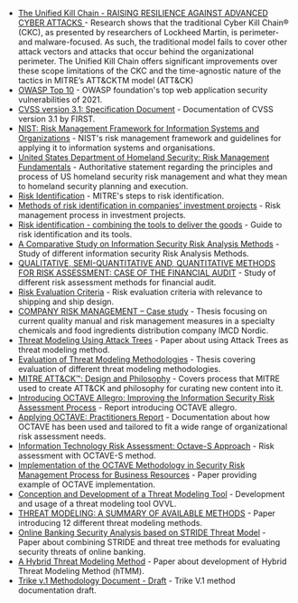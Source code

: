 * [The Unified Kill Chain - RAISING RESILIENCE AGAINST ADVANCED CYBER ATTACKS
 ](https://www.unifiedkillchain.com/assets/The-Unified-Kill-Chain.pdf) - Research shows that the traditional Cyber Kill Chain® (CKC), as presented by researchers of Lockheed Martin, is perimeter- and malware-focused. As such, the traditional model fails to cover other attack vectors and attacks that occur behind the organizational perimeter. The Unified Kill Chain offers significant improvements over these scope limitations of the CKC and the time-agnostic nature of the tactics in MITRE’s ATT&CKTM model (ATT&CK)
* [OWASP Top 10](https://owasp.org/Top10/) - OWASP foundation's top web application security vulnerabilities of 2021.
* [CVSS version 3.1: Specification Document](https://www.first.org/cvss/specification-document) - Documentation of CVSS version 3.1 by FIRST.
* [NIST: Risk Management Framework for Information Systems and Organizations](https://nvlpubs.nist.gov/nistpubs/SpecialPublications/NIST.SP.800-37r2.pdf) - NIST's risk management framework and guidelines for applying it to information systems and organisations.
* [United States Department of Homeland Security: Risk Management Fundamentals](https://www.dhs.gov/xlibrary/assets/rma-risk-management-fundamentals.pdf) -  Authoritative statement regarding the principles and process of US homeland security risk management and what they mean to homeland security planning and execution.
* [Risk Identification](https://www.mitre.org/publications/systems-engineering-guide/acquisition-systems-engineering/risk-management/risk-identification) - MITRE's steps to risk identification.
* [Methods of risk identification in companies' investment projects](https://www.researchgate.net/publication/264789624_Methods_of_risk_identification_in_companies%27_investment_projects) - Risk management process in investment projects.
* [Risk identification - combining the tools to deliver the goods](https://www.pmi.org/learning/library/risk-identification-life-cycle-tools-7784) - Guide to risk identification and its tools.
* [A Comparative Study on Information Security Risk Analysis Methods](http://www.jcomputers.us/vol12/jcp1201-06.pdf) - Study of different information security Risk Analysis Methods.
* [QUALITATIVE, SEMI-QUANTITATIVE AND, QUANTITATIVE METHODS FOR RISK ASSESSMENT: CASE OF THE FINANCIAL AUDIT](http://anale.feaa.uaic.ro/anale/resurse/50_I02_Radu.pdf) - Study of different risk assessment methods for financial audit.
* [Risk Evaluation Criteria](http://www.safedor.org/resources/SAFEDOR-D-04.05.02-2005-10-21-DNV-RiskEvaluationCriteria-rev-3.pdf) - Risk evaluation criteria with relevance to shipping and ship design.
* [COMPANY RISK MANAGEMENT – Case study](https://www.theseus.fi/bitstream/handle/10024/150499/Kallio_Riikka.pdf?sequence=1) - Thesis focusing on current quality manual and risk management measures in a specialty chemicals and food ingredients distribution company IMCD Nordic.
* [Threat Modeling Using Attack Trees](http://citeseerx.ist.psu.edu/viewdoc/download?doi=10.1.1.875.9918&rep=rep1&type=pdf) - Paper about using Attack Trees as threat modeling method.
* [Evaluation of Threat Modeling Methodologies](https://www.theseus.fi/bitstream/handle/10024/220967/Selin_Juuso.pdf?sequence=2&isAllowed=y) - Thesis covering evaluation of different threat modeling methodologies.
* [MITRE ATT&CK™: Design and Philosophy](https://www.mitre.org/sites/default/files/publications/pr-18-0944-11-mitre-attack-design-and-philosophy.pdf) - Covers process that MITRE used to create ATT&CK and philosophy for curating new content into it.
* [Introducing OCTAVE Allegro: Improving the Information Security Risk Assessment Process](https://resources.sei.cmu.edu/asset_files/TechnicalReport/2007_005_001_14885.pdf) - Report introducing OCTAVE allegro.
* [Applying OCTAVE: Practitioners Report](https://apps.dtic.mil/sti/pdfs/ADA448425.pdf) - Documentation about how OCTAVE has been used and tailored to fit a wide range of organizational risk assessment needs.
* [Information Technology Risk Assessment: Octave-S Approach](https://www.researchgate.net/publication/305229476_Information_Technology_Risk_Assessment_Octave-S_Approach) - Risk assessment with OCTAVE-S method.
* [Implementation of the OCTAVE Methodology in Security Risk Management Process for Business Resources](https://www.researchgate.net/publication/263966515_Implementation_of_the_OCTAVE_Methodology_in_Security_Risk_Management_Process_for_Business_Resources) - Paper providing example of OCTAVE implementation.
* [Conception and Development of a Threat Modeling Tool](https://opus.hs-offenburg.de/frontdoor/deliver/index/docId/3339/file/Bachelorthesis_Tobias_Reski_18.02.2019.pdf) - Development and usage of a threat modeling tool OVVL.
* [THREAT MODELING: A SUMMARY OF AVAILABLE METHODS](https://apps.dtic.mil/sti/pdfs/AD1084024.pdf) - Paper introducing 12 different threat modeling methods.
* [Online Banking Security Analysis based on STRIDE Threat Model](http://article.nadiapub.com/IJSIA/vol8_no2/28.pdf) - Paper about combining STRIDE and threat tree methods for evaluating security threats of online banking.
* [A Hybrid Threat Modeling Method](https://resources.sei.cmu.edu/asset_files/TechnicalNote/2018_004_001_516627.pdf) - Paper about development of Hybrid Threat Modeling Method (hTMM).
* [Trike v.1 Methodology Document - Draft](https://www.octotrike.org/papers/Trike_v1_Methodology_Document-draft.pdf) - Trike V.1 method documentation draft.
